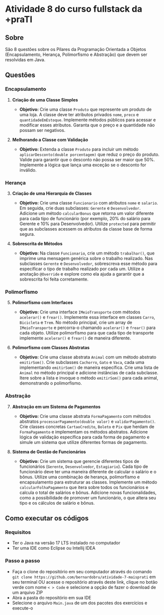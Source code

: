 # Atividade 8 do curso fullstack da +praTI

## Sobre

São 8 questões sobre os Pilares da Programação Orientada a Objetos (Encapsulamento, Herança, Polimorfismo e Abstração) que devem ser resolvidas em Java.

## Questões

### Encapsulamento

1. **Criação de uma Classe Simples**
   - **Objetivo:** Crie uma classe `Produto` que represente um produto de uma loja. A classe deve ter atributos privados `nome`, `preco` e `quantidadeEmEstoque`. Implemente métodos públicos para acessar e modificar esses atributos. Garanta que o preço e a quantidade não possam ser negativos.

2. **Melhorando a Classe com Validação**
   - **Objetivo:** Extenda a classe `Produto` para incluir um método `aplicarDesconto(double porcentagem)` que reduz o preço do produto. Valide para garantir que o desconto não possa ser maior que 50%. Implemente a lógica que lança uma exceção se o desconto for inválido.

### Herança

3. **Criação de uma Hierarquia de Classes**
   - **Objetivo:** Crie uma classe `Funcionario` com atributos `nome` e `salario`. Em seguida, crie duas subclasses: `Gerente` e `Desenvolvedor`. Adicione um método `calcularBonus` que retorna um valor diferente para cada tipo de funcionário (por exemplo, 20% do salário para Gerente e 10% para Desenvolvedor). Utilize `protected` para permitir que as subclasses acessem os atributos da classe base de forma segura.

4. **Sobrescrita de Métodos**
   - **Objetivo:** Na classe `Funcionario`, crie um método `trabalhar()`, que imprime uma mensagem genérica sobre o trabalho realizado. Nas subclasses `Gerente` e `Desenvolvedor`, sobrescreva esse método para especificar o tipo de trabalho realizado por cada um. Utilize a anotação `@Override` e explore como ela ajuda a garantir que a sobrescrita foi feita corretamente.

### Polimorfismo

5. **Polimorfismo com Interfaces**
   - **Objetivo:** Crie uma interface `IMeioTransporte` com métodos `acelerar()` e `frear()`. Implemente essa interface em classes `Carro`, `Bicicleta` e `Trem`. No método principal, crie um array de `IMeioTransporte` e percorra-o chamando `acelerar()` e `frear()` para cada objeto. Utilize polimorfismo para que cada tipo de transporte implemente `acelerar()` e `frear()` de maneira diferente.

6. **Polimorfismo com Classes Abstratas**
   - **Objetivo:** Crie uma classe abstrata `Animal` com um método abstrato `emitirSom()`. Crie subclasses `Cachorro`, `Gato` e `Vaca`, cada uma implementando `emitirSom()` de maneira específica. Crie uma lista de `Animal` no método principal e adicione instâncias de cada subclasse. Itere sobre a lista e invoque o método `emitirSom()` para cada animal, demonstrando o polimorfismo.

### Abstração

7. **Abstração em um Sistema de Pagamentos**
   - **Objetivo:** Crie uma classe abstrata `FormaPagamento` com métodos abstratos `processarPagamento(double valor)` e `validarPagamento()`. Crie classes concretas `CartaoCredito`, `Boleto` e `Pix` que herdam de `FormaPagamento` e implementam os métodos abstratos. Adicione lógica de validação específica para cada forma de pagamento e simule um sistema que utilize diferentes formas de pagamento.

8. **Sistema de Gestão de Funcionários**
   - **Objetivo:** Crie um sistema que gerencie diferentes tipos de funcionários (`Gerente`, `Desenvolvedor`, `Estagiario`). Cada tipo de funcionário deve ter uma maneira diferente de calcular o salário e o bônus. Utilize uma combinação de herança, polimorfismo e encapsulamento para estruturar as classes. Implemente um método `calcularFolhaPagamento` que itera sobre todos os funcionários e calcula o total de salários e bônus. Adicione novas funcionalidades, como a possibilidade de promover um funcionário, o que altera seu tipo e os cálculos de salário e bônus.

## Como executar os códigos

### Requisitos

- Ter o Java na versão 17 LTS instalado no computador
- Ter uma IDE como Eclipse ou Intellij IDEA

### Passo a passo

- Faça o clone do repositório em seu computador através do comando `git clone https://github.com/bernardobru/atividade-7-maisprati` em seu terminal OU acesse o repositório através deste link, clique no botão verde com nome `< > Code` e selecione a opção de fazer o download de um arquivo ZIP
- Abra a pasta do repositório em sua IDE
- Selecione o arquivo `Main.java` de um dos pacotes dos exercícios e execute-o


